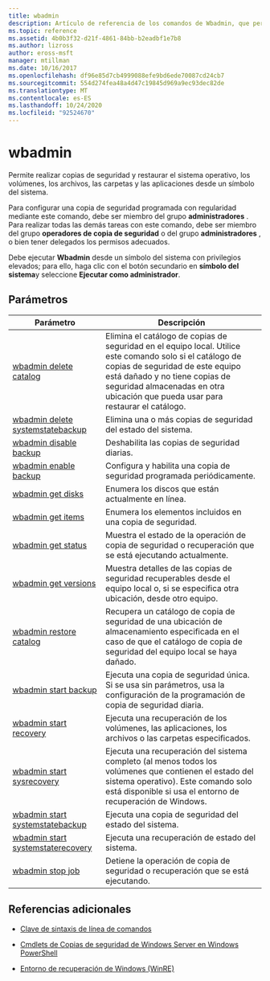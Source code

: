 ```yaml
---
title: wbadmin
description: Artículo de referencia de los comandos de Wbadmin, que permite realizar copias de seguridad y restaurar el sistema operativo, los volúmenes, los archivos, las carpetas y las aplicaciones desde un símbolo del sistema.
ms.topic: reference
ms.assetid: 4b0b3f32-d21f-4861-84bb-b2eadbf1e7b8
ms.author: lizross
author: eross-msft
manager: mtillman
ms.date: 10/16/2017
ms.openlocfilehash: df96e85d7cb4999088efe9bd6ede70087cd24cb7
ms.sourcegitcommit: 554d274fea48a4d47c19845d969a9ec93dec82de
ms.translationtype: MT
ms.contentlocale: es-ES
ms.lasthandoff: 10/24/2020
ms.locfileid: "92524670"
---
```

# <a name="wbadmin"></a>wbadmin

Permite realizar copias de seguridad y restaurar el sistema operativo, los volúmenes, los archivos, las carpetas y las aplicaciones desde un símbolo del sistema.

Para configurar una copia de seguridad programada con regularidad mediante este comando, debe ser miembro del grupo **administradores** . Para realizar todas las demás tareas con este comando, debe ser miembro del grupo **operadores de copia de seguridad** o del grupo **administradores** , o bien tener delegados los permisos adecuados.

Debe ejecutar **Wbadmin** desde un símbolo del sistema con privilegios elevados; para ello, haga clic con el botón secundario en **símbolo del sistema**y seleccione **Ejecutar como administrador**.

## <a name="parameters"></a>Parámetros

| Parámetro | Descripción |
|--|--|
| [wbadmin delete catalog](wbadmin-delete-catalog.md) | Elimina el catálogo de copias de seguridad en el equipo local. Utilice este comando solo si el catálogo de copias de seguridad de este equipo está dañado y no tiene copias de seguridad almacenadas en otra ubicación que pueda usar para restaurar el catálogo. |
| [wbadmin delete systemstatebackup](wbadmin-delete-systemstatebackup.md) | Elimina una o más copias de seguridad del estado del sistema. |
| [wbadmin disable backup](wbadmin-disable-backup.md) | Deshabilita las copias de seguridad diarias. |
| [wbadmin enable backup](wbadmin-enable-backup.md) | Configura y habilita una copia de seguridad programada periódicamente. |
| [wbadmin get disks](wbadmin-get-disks.md) | Enumera los discos que están actualmente en línea. |
| [wbadmin get items](wbadmin-get-items.md) | Enumera los elementos incluidos en una copia de seguridad. |
| [wbadmin get status](wbadmin-get-status.md) | Muestra el estado de la operación de copia de seguridad o recuperación que se está ejecutando actualmente. |
| [wbadmin get versions](wbadmin-get-versions.md) | Muestra detalles de las copias de seguridad recuperables desde el equipo local o, si se especifica otra ubicación, desde otro equipo. |
| [wbadmin restore catalog](wbadmin-restore-catalog.md) | Recupera un catálogo de copia de seguridad de una ubicación de almacenamiento especificada en el caso de que el catálogo de copia de seguridad del equipo local se haya dañado. |
| [wbadmin start backup](wbadmin-start-backup.md) | Ejecuta una copia de seguridad única. Si se usa sin parámetros, usa la configuración de la programación de copia de seguridad diaria. |
| [wbadmin start recovery](wbadmin-start-recovery.md) | Ejecuta una recuperación de los volúmenes, las aplicaciones, los archivos o las carpetas especificados. |
| [wbadmin start sysrecovery](wbadmin-start-sysrecovery.md) | Ejecuta una recuperación del sistema completo (al menos todos los volúmenes que contienen el estado del sistema operativo). Este comando solo está disponible si usa el entorno de recuperación de Windows. |
| [wbadmin start systemstatebackup](wbadmin-start-systemstatebackup.md) | Ejecuta una copia de seguridad del estado del sistema. |
| [wbadmin start systemstaterecovery](wbadmin-start-systemstaterecovery.md) | Ejecuta una recuperación de estado del sistema. |
| [wbadmin stop job](wbadmin-stop-job.md) | Detiene la operación de copia de seguridad o recuperación que se está ejecutando. |

## <a name="additional-references"></a>Referencias adicionales

- [Clave de sintaxis de línea de comandos](command-line-syntax-key.md)

- [Cmdlets de Copias de seguridad de Windows Server en Windows PowerShell](/powershell/module/windowsserverbackup)

- [Entorno de recuperación de Windows (WinRE)](/windows-hardware/manufacture/desktop/windows-recovery-environment--windows-re--technical-reference)
